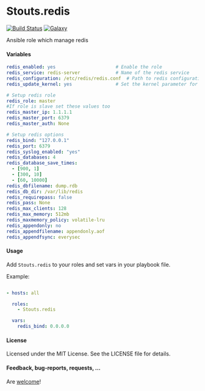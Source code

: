 Stouts.redis
============

[![Build Status](http://img.shields.io/travis/Stouts/Stouts.redis.svg?style=flat-square)](https://travis-ci.org/Stouts/Stouts.redis)
[![Galaxy](http://img.shields.io/badge/galaxy-Stouts.redis-blue.svg?style=flat-square)](https://galaxy.ansible.com/list#/roles/888)

Ansible role which manage redis

#### Variables

```yaml
redis_enabled: yes                      # Enable the role
redis_service: redis-server             # Name of the redis service
redis_configuration: /etc/redis/redis.conf  # Path to redis configuration
redis_update_kernel: yes                # Set the kernel parameter for vm overcommit

# Setup redis role
redis_role: master
#If role is slave set these values too
redis_master_ip: 1.1.1.1
redis_master_port: 6379
redis_master_auth: None

# Setup redis options
redis_bind: "127.0.0.1"
redis_port: 6379
redis_syslog_enabled: "yes"
redis_databases: 4
redis_database_save_times:
  - [900, 1]
  - [300, 10]
  - [60, 10000]
redis_dbfilename: dump.rdb
redis_db_dir: /var/lib/redis
redis_requirepass: false
redis_pass: None
redis_max_clients: 128
redis_max_memory: 512mb
redis_maxmemory_policy: volatile-lru
redis_appendonly: no
redis_appendfilename: appendonly.aof
redis_appendfsync: everysec
```

#### Usage

Add `Stouts.redis` to your roles and set vars in your playbook file.

Example:

```yaml

- hosts: all

  roles:
    - Stouts.redis

  vars:
    redis_bind: 0.0.0.0
```

#### License

Licensed under the MIT License. See the LICENSE file for details.

#### Feedback, bug-reports, requests, ...

Are [welcome](https://github.com/Stouts/Stouts.redis/issues)!
